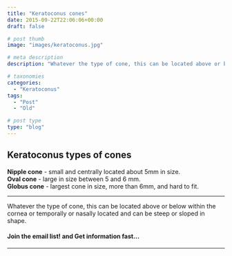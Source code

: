 ```yaml
---
title: "Keratoconus cones"
date: 2015-09-22T22:06:06+00:00
draft: false

# post thumb
image: "images/keratoconus.jpg"

# meta description
description: "Whatever the type of cone, this can be located above or below within the cornea or temporally or nasally located and can be steep or sloped in shape"

# taxonomies
categories: 
  - "Keratoconus"
tags:
  - "Post"
  - "Old"

# post type
type: "blog"
---
```

Keratoconus types of cones
--------------------------

**Nipple cone** - small and centrally located about 5mm in size.  
**Oval cone** - large in size between 5 and 6 mm.  
**Globus cone** - largest cone in size, more than 6mm, and hard to fit.

* * *

Whatever the type of cone, this can be located above or below within the cornea or temporally or nasally located and can be steep or sloped in shape.

#### Join the email list! and Get information fast...

* * *
